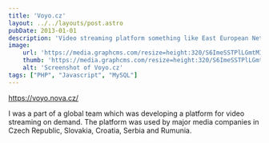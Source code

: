 ```yaml
---
title: 'Voyo.cz'
layout: ../../layouts/post.astro
pubDate: 2013-01-01
description: 'Video streaming platform something like East European Netflix.'
image:
    url: 'https://media.graphcms.com/resize=height:320/S6ImeSSTPlLGmtMIMxiA'
    thumb: 'https://media.graphcms.com/resize=height:320/S6ImeSSTPlLGmtMIMxiA'
    alt: 'Screenshot of Voyo.cz'
tags: ["PHP", "Javascript", "MySQL"]
---
```


https://voyo.nova.cz/

I was a part of a global team which was developing a platform for video streaming on demand. The platform was used by major media companies in Czech Republic, Slovakia, Croatia, Serbia and Rumunia.